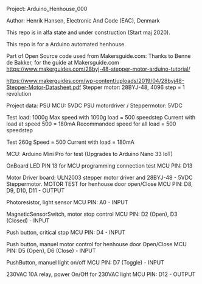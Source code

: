 Project: Arduino_Henhouse_000 

Author: Henrik Hansen, Electronic And Code (EAC), Denmark

This repo is in alfa state and under construction (Start maj 2020). 

This repo is for a Arduino automated henhouse.

Part of Open Source code used from Makersguide.com:
Thanks to Benne de Bakker, for the guide at Makersguide.com
https://www.makerguides.com/28byj-48-stepper-motor-arduino-tutorial/

https://www.makerguides.com/wp-content/uploads/2019/04/28byj48-Stepper-Motor-Datasheet.pdf
Stepper motor: 28BYJ-48, 4096 step = 1 revolution

Project data:
PSU MCU: 5VDC
PSU motordriver / Steppermotor: 5VDC

Test load: 1000g
Max speed with 1000g load = 500 speedstep
Current with load at speed 500 = 180mA
Recommanded speed for all load = 500 speedstep

Test 260g
Speed = 500
Current with load = 180mA


MCU: Arduino Mini Pro for test
(Upgrades to Arduino Nano 33 IoT)

OnBoard LED PIN 13 for MCU programming connection test
MCU PIN: D13

Motor Driver board: ULN2003 stepper motor driver and 28BYJ-48 - 5VDC Steppermotor. MOTOR TEST for henhouse door open/Close
MCU PIN: D8, D9, D10, D11 - OUTPUT

Photoresistor, light sensor
MCU PIN: A0 - INPUT

MagneticSensorSwitch, motor stop control
MCU PIN: D2 (Open), D3 (Closed) - INPUT

Push button, critical stop
MCU PIN: D4 - INPUT

Push button, manuel motor control for henhouse door Open/Close
MCU PIN: D5 (Open), D6 (Close) - INPUT

PushButton, manuel light on/off
MCU PIN: D7 (Toggle) - INPUT

230VAC 10A relay, power On/Off for 230VAC light
MCU PIN: D12 - OUTPUT

